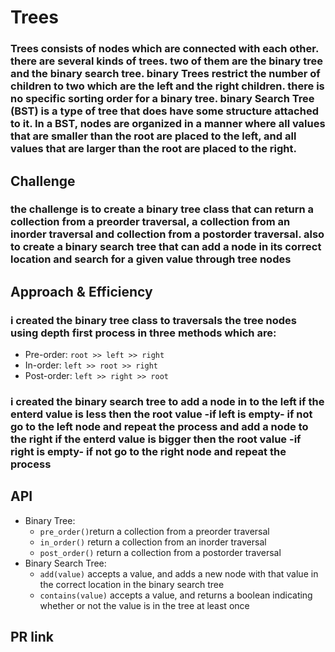 # Trees
### Trees consists of nodes which are connected with each other. there are several kinds of trees. two of them are the binary tree and the binary search tree. binary Trees restrict the number of children to two which are the left and the right children. there is no specific sorting order for a binary tree. binary Search Tree (BST) is a type of tree that does have some structure attached to it. In a BST, nodes are organized in a manner where all values that are smaller than the root are placed to the left, and all values that are larger than the root are placed to the right.

## Challenge
### the challenge is to create a binary tree class that can return a collection from a preorder traversal, a collection from an inorder traversal and collection from a postorder traversal. also to create a binary search tree that can add a node in its correct location and search for a given value through tree nodes

## Approach & Efficiency
### i created the binary tree class to traversals the tree nodes using depth first process in three methods which are:
- Pre-order: `root >> left >> right`
- In-order: `left >> root >> right`
- Post-order: `left >> right >> root`
### i created the binary search tree to add a node in to the left if the enterd value is less then the root value -if left is empty- if not go to the left node and repeat the process and add a node to the right if the enterd value is bigger then the root value -if right is empty- if not go to the right node and repeat the process

## API
<!-- Description of each method publicly available in each of your trees -->
- Binary Tree:
    - `pre_order()`return a collection from a preorder traversal
    - `in_order()` return a collection from an inorder traversal
    - `post_order()` return a collection from a postorder traversal
- Binary Search Tree:
    - `add(value)` accepts a value, and adds a new node with that value in the correct location in the binary search tree
    - `contains(value)` accepts a value, and returns a boolean indicating whether or not the value is in the tree at least once

## PR link
## []()
